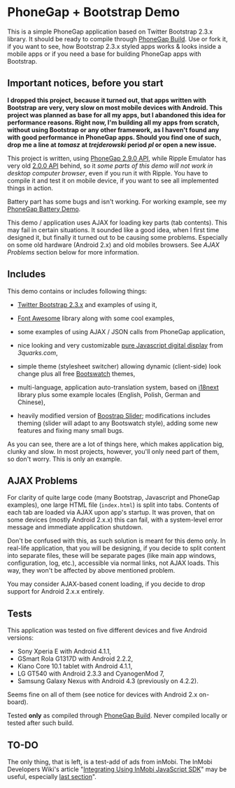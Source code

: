 # PhoneGap + Bootstrap Demo

This is a simple PhoneGap application based on Twitter Bootstrap 2.3.x library. It should be ready to compile through [PhoneGap Build](http://build.phonegap.com). Use or fork it, if you want to see, how Bootstrap 2.3.x styled apps works & looks inside a mobile apps or if you need a base for building PhoneGap apps with Bootstrap.

## Important notices, before you start

**I dropped this project, because it turned out, that apps written with Bootstrap are very, very slow on most mobile devices with Android. This project was planned as base for all my apps, but I abandoned this idea for performance reasons. Right now, I'm building all my apps from scratch, without using Bootstrap or any other framework, as I haven't found any with good performance in PhoneGap apps. Should you find one of such, drop me a line at _tomasz_ at _trejderowski_ period _pl_ or open a new issue.**

This project is written, using [PhoneGap 2.9.0 API](http://docs.phonegap.com/en/2.9.0/index.html), while Ripple Emulator has very old [2.0.0 API](http://docs.phonegap.com/en/2.0.0/index.html) behind, so it _some parts of this demo will not work in desktop computer browser_, even if you run it with Ripple. You have to compile it and test it on mobile device, if you want to see all implemented things in action.

Battery part has some bugs and isn't working. For working example, see my [PhoneGap Battery Demo](https://github.com/trejder/phonegap-battery).

This demo / application uses AJAX for loading key parts (tab contents). This may fail in certain situations. It sounded like a good idea, when I first time designed it, but finally it turned out to be causing some problems. Especially on some old hardware (Android 2.x) and old mobiles browsers. See _AJAX Problems_ section below for more information.

## Includes

This demo contains or includes following things:

* [Twitter Bootstrap 2.3.x](http://getbootstrap.com/2.3.2/) and examples of using it,

* [Font Awesome](http://fortawesome.github.io/Font-Awesome/) library along with some cool examples,

* some examples of using AJAX / JSON calls from PhoneGap application,

* nice looking and very customizable [pure Javascript digital display](http://www.3quarks.com/en/SegmentDisplay/index.html) from _3quarks.com_,

* simple theme (stylesheet switcher) allowing dynamic (client-side) look change plus all free [Bootswatch](http://bootswatch.com/) themes,

* multi-language, application auto-translation system, based on [i18next](http://i18next.com/) library plus some example locales (English, Polish, German and Chinese),

* heavily modified version of [Boostrap Slider](http://www.eyecon.ro/bootstrap-slider/); modifications includes theming (slider will adapt to any Bootswatch style), adding some new features and fixing many small bugs.

As you can see, there are a lot of things here, which makes application big, clunky and slow. In most projects, however, you'll only need part of them, so don't worry. This is only an example.

## AJAX Problems

For clarity of quite large code (many Bootstrap, Javascript and PhoneGap examples), one large HTML file (`index.html`) is split into tabs. Contents of each tab are loaded via AJAX upon app's startup. It was proven, that on some devices (mostly Android 2.x.x) this can fail, with a system-level error message and immediate application shutdown.

Don't be confused with this, as such solution is meant for this demo only. In real-life application, that you will be designing, if you decide to split content into separate files, these will be separate pages (like main app windows, configuration, log, etc.), accessible via normal links, not AJAX loads. This way, they won't be affected by above mentioned problem.

You may consider AJAX-based conent loading, if you decide to drop support for Android 2.x.x entirely.

## Tests

This application was tested on five different devices and five Android versions:

- Sony Xperia E with Android 4.1.1,
- GSmart Rola G1317D with Android 2.2.2,
- Kiano Core 10.1 tablet with Android 4.1.1,
- LG GT540 with Android 2.3.3 and CyanogenMod 7,
- Samsung Galaxy Nexus with Android 4.3 (previously on 4.2.2).

Seems fine on all of them (see notice for devices with Android 2.x on-board).

Tested **only** as compiled through [PhoneGap Build](http://build.phonegap.com). Never compiled locally or tested after such build.

## TO-DO

The only thing, that is left, is a test-add of ads from inMobi. The InMobi Developers Wiki's article "[Integrating Using InMobi JavaScript SDK](http://developer.inmobi.com/wiki/index.php?title=Integrating_Using_JavaScript_Ad_Code)" may be useful, especially [last section](http://developer.inmobi.com/wiki/index.php?title=Integrating_Using_JavaScript_Ad_Code#Utilizing_Geolocation)".
